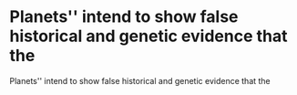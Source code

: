 # Planets'' intend to show false historical and genetic evidence that the

Planets'' intend to show false historical and genetic evidence that the